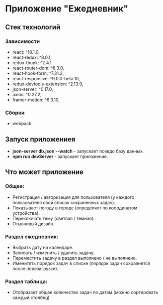 # Приложение "Ежедневник"
## Стек технологий
### Зависимости
- react: ^18.1.0,
- react-redux: ^8.0.1,
- redux-thunk: ^2.4.1
- react-router-dom: ^6.3.0,
- react-hook-form: ^7.31.2,
- react-responsive: ^9.0.0-beta.10,
- redux-devtools-extension: ^2.13.9,
- json-server: ^0.17.0,
- axios: ^0.27.2,
- framer-motion: ^6.3.10,
### Сборки
- webpack
## Запуск приложениея
- **json-server db.json --watch** - запускает псевдо базу данных.
- **npm run devServer** - запускает приложение.
## Что может приложение
### Общее:
- Регистрация / авторизация для пользователя (у каждого пользователя свой список сохраненных задач).
- Показывает погоду в городе (определяет по координатом устройства).
- Переключать тему (светлая / темная).
- Отывчивый дизайн.
### Раздел ежедневник:
- Выбрать дату на календаре.
- Записать / изменить / удалить задачу.
- Переместить задачу в раздел выполнено / не выполнено.
- Именитять порядок задач в списке (пярядок задач сохраянется после перезагрузки).
### Раздел таблица:
- Отобразает общее количество задач по датам (можно сортировать каждый столбец)
